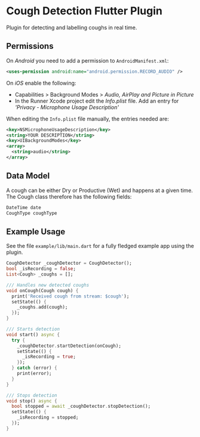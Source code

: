 # Cough Detection Flutter Plugin

Plugin for detecting and labelling coughs in real time.

## Permissions
On *Android* you need to add a permission to `AndroidManifest.xml`:
```xml
<uses-permission android:name="android.permission.RECORD_AUDIO" />
```

On *iOS* enable the following:
* Capabilities > Background Modes > _Audio, AirPlay and Picture in Picture_
* In the Runner Xcode project edit the _Info.plist_ file. Add an entry for _'Privacy - Microphone Usage Description'_

When editing the `Info.plist` file manually, the entries needed are:
```xml
<key>NSMicrophoneUsageDescription</key>
<string>YOUR DESCRIPTION</string>
<key>UIBackgroundModes</key>
<array>
  <string>audio</string>
</array>
```

## Data Model
A cough can be either Dry or Productive (Wet) and happens at a given time. The Cough class therefore has the following fields:

```dart
DateTime date
CoughType coughType
```

## Example Usage 
See the file `example/lib/main.dart` for a fully fledged example app using the plugin.

```dart
CoughDetector _coughDetector = CoughDetector();
bool _isRecording = false;
List<Cough> _coughs = [];

/// Handles new detected coughs
void onCough(Cough cough) {
  print('Received cough from stream: $cough');
  setState(() {
    _coughs.add(cough);
  });
}

/// Starts detection
void start() async {
  try {
    _coughDetector.startDetection(onCough);
    setState(() {
      _isRecording = true;
    });
  } catch (error) {
    print(error);
  }
}

/// Stops detection
void stop() async {
  bool stopped = await _coughDetector.stopDetection();
  setState(() {
    _isRecording = stopped;
  });
}
```
